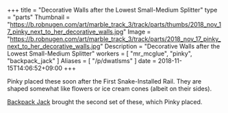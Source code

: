 +++
title = "Decorative Walls after the Lowest Small-Medium Splitter"
type = "parts"
Thumbnail = "https://b.robnugen.com/art/marble_track_3/track/parts/thumbs/2018_nov_17_pinky_next_to_her_decorative_walls.jpg"
Image = "https://b.robnugen.com/art/marble_track_3/track/parts/2018_nov_17_pinky_next_to_her_decorative_walls.jpg"
Description = "Decorative Walls after the Lowest Small-Medium Splitter"
workers = [
    "mr_mcglue",
    "pinky",
    "backpack_jack"
]
Aliases = [
    "/p/dwatlsms"
]
date = 2018-11-15T14:06:52+09:00
+++

Pinky placed these soon after the First Snake-Installed Rail.  They are shaped somewhat like flowers or ice cream cones (albeit on their sides).

[Backpack Jack](/w/bpj) brought the second set of these, which Pinky placed.